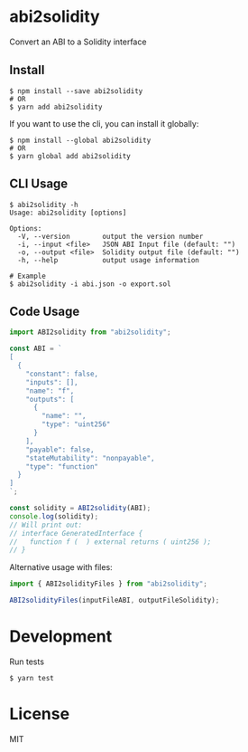 # abi2solidity

Convert an ABI to a Solidity interface

## Install

```shell
$ npm install --save abi2solidity
# OR
$ yarn add abi2solidity
```

If you want to use the cli, you can install it globally:

```shell
$ npm install --global abi2solidity
# OR
$ yarn global add abi2solidity
```

## CLI Usage

```shell
$ abi2solidity -h
Usage: abi2solidity [options]

Options:
  -V, --version        output the version number
  -i, --input <file>   JSON ABI Input file (default: "")
  -o, --output <file>  Solidity output file (default: "")
  -h, --help           output usage information

# Example
$ abi2solidity -i abi.json -o export.sol
```

## Code Usage

```js
import ABI2solidity from "abi2solidity";

const ABI = `
[
  {
    "constant": false,
    "inputs": [],
    "name": "f",
    "outputs": [
      {
        "name": "",
        "type": "uint256"
      }
    ],
    "payable": false,
    "stateMutability": "nonpayable",
    "type": "function"
  }
]
`;

const solidity = ABI2solidity(ABI);
console.log(solidity);
// Will print out:
// interface GeneratedInterface {
//   function f (  ) external returns ( uint256 );
// }
```

Alternative usage with files:

```js
import { ABI2solidityFiles } from "abi2solidity";

ABI2solidityFiles(inputFileABI, outputFileSolidity);
```

# Development

Run tests

```shell
$ yarn test
```

# License

MIT
